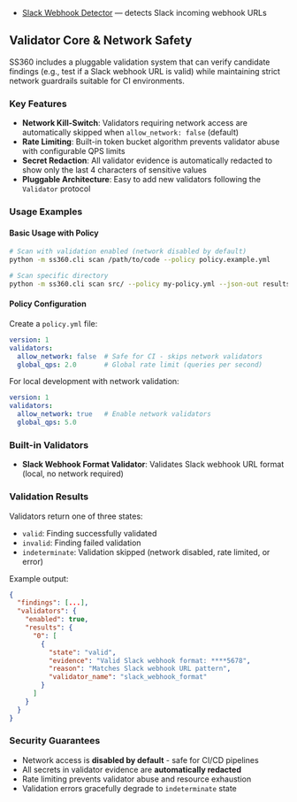
- [Slack Webhook Detector](detectors/slack_webhook.py) — detects Slack incoming webhook URLs

## Validator Core & Network Safety

SS360 includes a pluggable validation system that can verify candidate findings (e.g., test if a Slack webhook URL is valid) while maintaining strict network guardrails suitable for CI environments.

### Key Features

- **Network Kill-Switch**: Validators requiring network access are automatically skipped when `allow_network: false` (default)
- **Rate Limiting**: Built-in token bucket algorithm prevents validator abuse with configurable QPS limits
- **Secret Redaction**: All validator evidence is automatically redacted to show only the last 4 characters of sensitive values
- **Pluggable Architecture**: Easy to add new validators following the `Validator` protocol

### Usage Examples

#### Basic Usage with Policy

```bash
# Scan with validation enabled (network disabled by default)
python -m ss360.cli scan /path/to/code --policy policy.example.yml

# Scan specific directory 
python -m ss360.cli scan src/ --policy my-policy.yml --json-out results.json
```

#### Policy Configuration

Create a `policy.yml` file:

```yaml
version: 1
validators:
  allow_network: false  # Safe for CI - skips network validators  
  global_qps: 2.0       # Global rate limit (queries per second)
```

For local development with network validation:

```yaml
version: 1
validators:
  allow_network: true   # Enable network validators
  global_qps: 5.0
```

### Built-in Validators

- **Slack Webhook Format Validator**: Validates Slack webhook URL format (local, no network required)

### Validation Results

Validators return one of three states:

- `valid`: Finding successfully validated
- `invalid`: Finding failed validation 
- `indeterminate`: Validation skipped (network disabled, rate limited, or error)

Example output:
```json
{
  "findings": [...],
  "validators": {
    "enabled": true,
    "results": {
      "0": [
        {
          "state": "valid",
          "evidence": "Valid Slack webhook format: ****5678",
          "reason": "Matches Slack webhook URL pattern",
          "validator_name": "slack_webhook_format"
        }
      ]
    }
  }
}
```

### Security Guarantees

- Network access is **disabled by default** - safe for CI/CD pipelines
- All secrets in validator evidence are **automatically redacted**
- Rate limiting prevents validator abuse and resource exhaustion
- Validation errors gracefully degrade to `indeterminate` state
